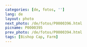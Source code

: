 ```yaml
---
categories: [de, fotos, '']
lang: de
layout: photo
next_photo: /de/fotos/P0000396.html
picname: P0000395
prev_photo: /de/fotos/P0000394.html
tags: [Bishop Cap, Farm]
---
```

